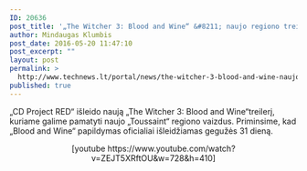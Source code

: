 ```yaml
---
ID: 20636
post_title: '„The Witcher 3: Blood and Wine“ &#8211; naujo regiono treileris'
author: Mindaugas Klumbis
post_date: 2016-05-20 11:47:10
post_excerpt: ""
layout: post
permalink: >
  http://www.technews.lt/portal/news/the-witcher-3-blood-and-wine-naujo-regiono-treileris/
published: true
---
```

„CD Project RED“ išleido naują „The Witcher 3: Blood and Wine“treilerį, kuriame galime pamatyti naujo „Toussaint“ regiono vaizdus. Priminsime, kad „Blood and Wine“ papildymas oficialiai išleidžiamas gegužės 31 dieną.
<p style="text-align: center;">[youtube https://www.youtube.com/watch?v=ZEJT5XRftOU&amp;w=728&amp;h=410]</p>